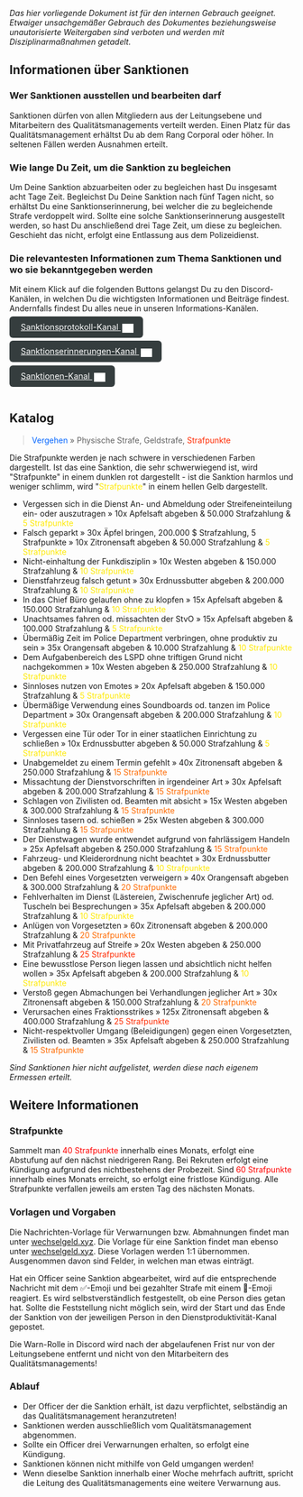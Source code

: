 *Das hier vorliegende Dokument ist für den internen Gebrauch geeignet. Etwaiger unsachgemäßer Gebrauch des Dokumentes beziehungsweise unautorisierte Weitergaben sind verboten und werden mit Disziplinarmaßnahmen getadelt.*

## Informationen über Sanktionen
### Wer Sanktionen ausstellen und bearbeiten darf
Sanktionen dürfen von allen Mitgliedern aus der Leitungsebene und Mitarbeitern des Qualitätsmanagements verteilt werden. 
Einen Platz für das Qualitätsmanagement erhältst Du ab dem Rang Corporal oder höher. In seltenen Fällen werden Ausnahmen erteilt.

### Wie lange Du Zeit, um die Sanktion zu begleichen
Um Deine Sanktion abzuarbeiten oder zu begleichen hast Du insgesamt acht Tage Zeit.
Begleichst Du Deine Sanktion nach fünf Tagen nicht, so erhältst Du eine Sanktionserinnerung, bei welcher die zu begleichende Strafe verdoppelt wird. Sollte eine solche Sanktionserinnerung ausgestellt werden, so hast Du anschließend drei Tage Zeit, um diese zu begleichen. Geschieht das nicht, erfolgt eine Entlassung aus dem Polizeidienst.

### Die relevantesten Informationen zum Thema Sanktionen und wo sie bekanntgegeben werden
Mit einem Klick auf die folgenden Buttons gelangst Du zu den Discord-Kanälen, in welchen Du die wichtigsten Informationen und Beiträge findest. Andernfalls findest Du alles neue in unseren Informations-Kanälen.
<div style="padding: 0px 0px 24px 0px">
<a 
  style="border-radius: 6px;font-size: 11pt; padding:10px 20px;background-color: #353D3E; color: #ffffff;" 
  href="https://discord.com/channels/946122132151230514/946259173568565248"> 
  Sanktionsprotokoll-Kanal <img style="position: relative; top: 5px;left: 3px;" alt="discord logo" width="20" src="./assets/discord.svg">
</a></div> <div style="padding: 0px 0px 24px 0px">
<a 
  style="border-radius: 6px;font-size: 11pt; padding:10px 20px;background-color: #353D3E; color: #ffffff;" 
  href="https://discord.com/channels/946122132151230514/946259720593895434"> 
  Sanktionserinnerungen-Kanal <img style="position: relative; top: 5px;left: 3px;" alt="discord logo" width="20" src="./assets/discord.svg">
</a></div> <div style="padding: 0px 0px 24px 0px">
<a 
  style="border-radius: 6px;font-size: 11pt; padding:10px 20px;background-color: #353D3E; color: #ffffff;" 
  href="https://discord.com/channels/946122132151230514/946258864523837450"> 
  Sanktionen-Kanal <img style="position: relative; top: 5px;left: 3px;" alt="discord logo" width="20" src="./assets/discord.svg">
</a></div>

## Katalog
> <span style="color:#0064FF">Vergehen</span> » Physische Strafe, Geldstrafe, <span style="color:#ff2a00">Strafpunkte</span>

Die Strafpunkte werden je nach schwere in verschiedenen Farben dargestellt. Ist das eine Sanktion, die sehr schwerwiegend ist, wird "<span style="color:ff0000">Strafpunkte</span>" in einem dunklen rot dargestellt - ist die Sanktion harmlos und weniger schlimm, wird "<span style="color:#ffea00">Strafpunkte</span>" in einem hellen Gelb dargestellt.

- Vergessen sich in die Dienst An- und Abmeldung oder Streifeneinteilung ein- oder auszutragen » 10x Apfelsaft abgeben & 50.000 Strafzahlung & <span style="color:#ffea00">5 Strafpunkte</span>
- Falsch geparkt » 30x Äpfel bringen, 200.000 $ Strafzahlung, 5 Strafpunkte » 10x Zitronensaft abgeben & 50.000 Strafzahlung & <span style="color:#ffea00">5 Strafpunkte</span>
- Nicht-einhaltung der Funkdisziplin » 10x Westen abgeben & 150.000 Strafzahlung & <span style="color:#ffea00">10 Strafpunkte</span>
- Dienstfahrzeug falsch getunt » 30x Erdnussbutter abgeben & 200.000 Strafzahlung & <span style="color:#ffea00">10 Strafpunkte</span>
- In das Chief Büro gelaufen ohne zu klopfen » 15x Apfelsaft abgeben & 150.000 Strafzahlung & <span style="color:#ffea00">10 Strafpunkte</span>
- Unachtsames fahren od. missachten der StvO » 15x Apfelsaft abgeben & 100.000 Strafzahlung & <span style="color:#ffea00">5 Strafpunkte</span>
- Übermäßig Zeit im Police Department verbringen, ohne produktiv zu sein » 35x Orangensaft abgeben & 10.000 Strafzahlung & <span style="color:#ffea00">10 Strafpunkte</span>
- Dem Aufgabenbereich des LSPD ohne triftigen Grund nicht nachgekommen » 10x Westen abgeben & 250.000 Strafzahlung & <span style="color:#ffea00">10 Strafpunkte</span>
- Sinnloses nutzen von Emotes » 20x Apfelsaft abgeben & 150.000 Strafzahlung & <span style="color:#ffea00">5 Strafpunkte</span>
- Übermäßige Verwendung eines Soundboards od. tanzen im Police Department » 30x Orangensaft abgeben & 200.000 Strafzahlung & <span style="color:#ffea00">10 Strafpunkte</span>
- Vergessen eine Tür oder Tor in einer staatlichen Einrichtung zu schließen » 10x Erdnussbutter abgeben & 50.000 Strafzahlung & <span style="color:#ffea00">5 Strafpunkte</span>
- Unabgemeldet zu einem Termin gefehlt » 40x Zitronensaft abgeben & 250.000 Strafzahlung & <span style="color:#ff6a00">15 Strafpunkte</span>
- Missachtung der Dienstvorschriften in irgendeiner Art » 30x Apfelsaft abgeben & 200.000 Strafzahlung & <span style="color:#ff6a00">15 Strafpunkte</span>
- Schlagen von Zivilisten od. Beamten mit absicht » 15x Westen abgeben & 300.000 Strafzahlung & <span style="color:#ff6a00">15 Strafpunkte</span>
- Sinnloses tasern od. schießen » 25x Westen abgeben & 300.000 Strafzahlung & <span style="color:#ff6a00">15 Strafpunkte</span>
- Der Dienstwagen wurde entwendet aufgrund von fahrlässigem Handeln » 25x Apfelsaft abgeben & 250.000 Strafzahlung & <span style="color:#ff6a00">15 Strafpunkte</span>
- Fahrzeug- und Kleiderordnung nicht beachtet » 30x Erdnussbutter abgeben & 200.000 Strafzahlung & <span style="color:#ffea00">10 Strafpunkte</span>
- Den Befehl eines Vorgesetzten verweigern » 40x Orangensaft abgeben & 300.000 Strafzahlung & <span style="color:#ff6a00">20 Strafpunkte</span>
- Fehlverhalten im Dienst (Lästereien, Zwischenrufe jeglicher Art) od. Tuscheln bei Besprechungen » 35x Apfelsaft abgeben & 200.000 Strafzahlung & <span style="color:#ffea00">10 Strafpunkte</span>
- Anlügen von Vorgesetzten » 60x Zitronensaft abgeben & 200.000 Strafzahlung & <span style="color:#ff6a00">20 Strafpunkte</span>
- Mit Privatfahrzeug auf Streife » 20x Westen abgeben & 250.000 Strafzahlung & <span style="color:#ff2a00">25 Strafpunkte</span>
- Eine bewusstlose Person liegen lassen und absichtlich nicht helfen wollen » 35x Apfelsaft abgeben & 200.000 Strafzahlung & <span style="color:#ffea00">10 Strafpunkte</span>
- Verstoß gegen Abmachungen bei Verhandlungen jeglicher Art » 30x Zitronensaft abgeben & 150.000 Strafzahlung & <span style="color:#ff6a00">20 Strafpunkte</span>
- Verursachen eines Fraktionsstrikes » 125x Zitronensaft abgeben & 400.000 Strafzahlung & <span style="color:#ff2a00">25 Strafpunkte</span>
- Nicht-respektvoller Umgang (Beleidigungen) gegen einen Vorgesetzten, Zivilisten od. Beamten » 35x Apfelsaft abgeben & 250.000 Strafzahlung & <span style="color:#ff6a00">15 Strafpunkte</span>

*Sind Sanktionen hier nicht aufgelistet, werden diese nach eigenem Ermessen erteilt.*

## Weitere Informationen
### Strafpunkte
Sammelt man <span style="color:#ff0000">40 Strafpunkte</span> innerhalb eines Monats, erfolgt eine Abstufung auf den nächst niedrigeren Rang. Bei Rekruten erfolgt eine Kündigung aufgrund des nichtbestehens der Probezeit. Sind <span style="color:#ff0000">60 Strafpunkte</span> innerhalb eines Monats erreicht, so erfolgt eine fristlose Kündigung.
Alle Strafpunkte verfallen jeweils am ersten Tag des nächsten Monats.

### Vorlagen und Vorgaben
Die Nachrichten-Vorlage für Verwarnungen bzw. Abmahnungen findet man unter [wechselgeld.xyz](https://wechselgeld.xyz/cdn/static/index/bMXMWzSC47gwNHq/pd.warn.txt). Die Vorlage für eine Sanktion findet man ebenso unter [wechselgeld.xyz](https://wechselgeld.xyz/cdn/static/index/bMXMWzSC47gwNHq/pd.sanktion.txt).
Diese Vorlagen werden 1:1 übernommen. Ausgenommen davon sind Felder, in welchen man etwas einträgt.

Hat ein Officer seine Sanktion abgearbeitet, wird auf die entsprechende Nachricht mit dem ✅-Emoji und bei gezahlter Strafe mit einem 💸-Emoji reagiert. Es wird selbstverständlich festgestellt, ob eine Person dies getan hat. Sollte die Feststellung nicht möglich sein, wird der Start und das Ende der Sanktion von der jeweiligen Person in den Dienstproduktivität-Kanal gepostet.

Die Warn-Rolle in Discord wird nach der abgelaufenen Frist nur von der Leitungsebene entfernt und nicht von den Mitarbeitern des Qualitätsmanagements!

### Ablauf
- Der Officer der die Sanktion erhält, ist dazu verpflichtet, selbständig an das Qualitätsmanagement heranzutreten!
- Sanktionen werden ausschließlich vom Qualitätsmanagement abgenommen.
- Sollte ein Officer drei Verwarnungen erhalten, so erfolgt eine Kündigung.
- Sanktionen können nicht mithilfe von Geld umgangen werden!
- Wenn dieselbe Sanktion innerhalb einer Woche mehrfach auftritt, spricht die Leitung des Qualitätsmanagements eine weitere Verwarnung aus.